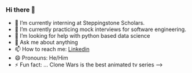 ### Hi there 👋



- 🔭 I’m currently interning at Steppingstone Scholars.
- 🌱 I’m currently practicing mock interviews for software engineering.
- 🤔 I’m looking for help with python based data science
- 💬 Ask me about anything
- 📫 How to reach me: [Linkedin](https://www.linkedin.com/in/justmcgriff/) 
- 😄 Pronouns: He/Him 
- ⚡ Fun fact: ... Clone Wars is the best animated tv series
-->
